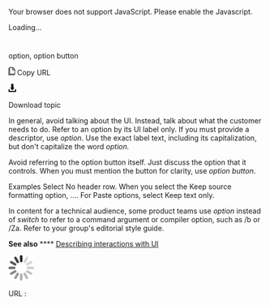 Your browser does not support JavaScript. Please enable the Javascript.

Loading...

# 

option, option button

![Copy URL](media/option-button/Copy.png)
Copy URL

![Download](media/option-button/Download.png)

Download topic

In general, avoid talking about the UI. Instead, talk about what the customer needs to do. Refer to an option by its UI label only. If you must provide a descriptor, use *option*. Use the exact label text, including its capitalization, but don't capitalize the word *option.*

Avoid
referring to the option button itself. Just discuss the option that it
controls. When you must mention the button for clarity, use *option button*.

Examples
Select No header row.
When you select the Keep source formatting option, ....
For Paste options, select Keep text only.

In content for a technical audience, some product teams use *option* instead of *switch* to refer to a command argument or compiler option, such as /b or /Za. Refer to your group's editorial style guide.  

**See also** **** [Describing interactions with UI](https://worldready.cloudapp.net/Styleguide/Read?id=2700&topicid=26472)

![In progress](media/option-button/activity-large.gif)

URL :

